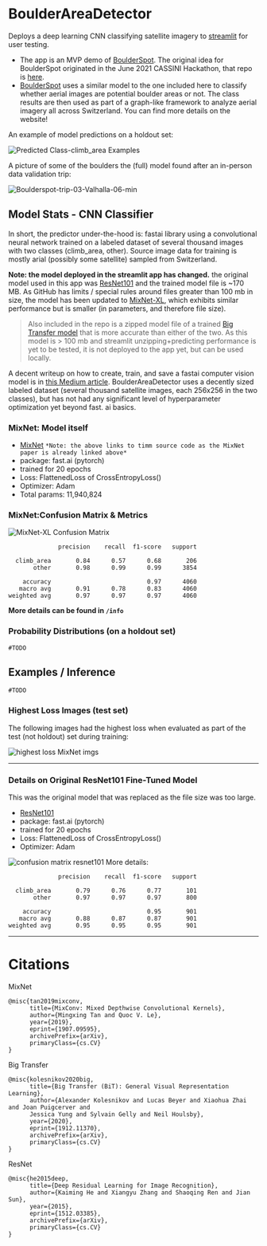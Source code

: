 # BoulderAreaDetector

Deploys a deep learning CNN classifying satellite imagery to [streamlit](https://share.streamlit.io/pszemraj/boulderareadetector) for user testing.

-   The app is an MVP demo of [BoulderSpot](boulderspot.io). The original idea for BoulderSpot originated in the June 2021 CASSINI Hackathon, that repo is [here](https://github.com/JonathanLehner/cassini_2021_nature_discoverer).
-   [BoulderSpot](boulderspot.io) uses a similar model to the one included here to classify whether aerial images are potential boulder areas or not. The class results are then used as part of a graph-like framework to analyze aerial imagery all across Switzerland. You can find more details on the website!

An example of model predictions on a holdout set:

![Predicted Class-climb_area Examples](https://user-images.githubusercontent.com/74869040/124186053-0b1ba500-dabc-11eb-892d-5330deea51a5.png)

A picture of some of the boulders the (full) model found after an in-person data validation trip:

![Boulderspot-trip-03-Valhalla-06-min](https://user-images.githubusercontent.com/74869040/136666878-bfa590a2-9463-44c0-94b9-210d637ea22f.png)

## Model Stats - CNN Classifier

In short, the predictor under-the-hood is: fastai library using a convolutional neural network
trained on a labeled dataset of several thousand images with two classes (climb_area, other).
Source image data for training is mostly arial (possibly some satellite) sampled from Switzerland.

**Note: the model deployed in the streamlit app has changed.** the original model used in this app
was [ResNet101](https://arxiv.org/abs/1512.03385) and the trained model file is ~170 MB. As GitHub
has limits / special rules around files greater than 100 mb in size, the model has been updated
to [MixNet-XL](https://paperswithcode.com/method/mixconv), which exhibits similar performance but is
smaller (in parameters, and therefore file size).

> Also included in the repo is a zipped model file of a trained [Big Transfer model](https://paperswithcode.com/lib/timm/big-transfer) that is more accurate than either of the
> two. As this model is > 100 mb and streamlit unzipping+predicting performance is yet to be
> tested, it is not deployed to the app yet, but can be used locally.

A decent writeup on how to create, train, and save a fastai computer vision model is
in [this Medium article](https://medium.com/analytics-vidhya/understanding-fastai-v2-training-with-a-computer-vision-example-part-1-the-resnet-model-dd9270450bb8). BoulderAreaDetector uses a decently
sized labeled dataset (several thousand satellite images, each 256x256 in the two classes), but has
not had any significant level of hyperparameter optimization yet beyond fast. ai basics.

### MixNet: Model itself

-   [MixNet](https://github.com/rwightman/pytorch-image-models/blob/54a6cca27a9a3e092a07457f5d56709da56e3cf5/timm/models/efficientnet.py)
    `*Note: the above links to timm source code as the MixNet paper is already linked above*`
-   package: fast.ai (pytorch)
-   trained for 20 epochs
-   Loss:  FlattenedLoss of CrossEntropyLoss()
-   Optimizer: Adam
-   Total params: 11,940,824

### MixNet:Confusion Matrix & Metrics

![MixNet-XL Confusion Matrix](https://www.dropbox.com/s/yscr06wn03ikouo/mixnet_xl%20%20-%20CK%2BA%20-%2020epconfusion%20matrix.png?dl=1)

                  precision    recall  f1-score   support

      climb_area       0.84      0.57      0.68       206
           other       0.98      0.99      0.99      3854

        accuracy                           0.97      4060
       macro avg       0.91      0.78      0.83      4060
    weighted avg       0.97      0.97      0.97      4060

**More details can be found in `/info`**

### Probability Distributions (on a holdout set)

`#TODO`

## Examples / Inference

`#TODO`

### Highest Loss Images (test set)

The following images had the highest loss when evaluated as part of the test (not holdout) set
during training:

![highest loss MixNet imgs](https://www.dropbox.com/s/7nlo210srtq9xwg/mixnet_xl%20%20-%20CK%2BA%20-%2020ephighest_loss_images.png?dl=1)

* * *

### Details on Original ResNet101 Fine-Tuned Model

This was the original model that was replaced as the file size was too large.

-   [ResNet101](https://pytorch.org/vision/stable/_modules/torchvision/models/resnet.html#resnet101)
-   package: fast.ai (pytorch)
-   trained for 20 epochs
-   Loss:  FlattenedLoss of CrossEntropyLoss()
-   Optimizer: Adam

![confusion matrix resnet101](https://user-images.githubusercontent.com/74869040/124186386-88dfb080-dabc-11eb-8699-91715f024458.png)
More details:

                  precision    recall  f1-score   support

      climb_area       0.79      0.76      0.77       101
           other       0.97      0.97      0.97       800

        accuracy                           0.95       901
       macro avg       0.88      0.87      0.87       901
    weighted avg       0.95      0.95      0.95       901

* * *

# Citations

MixNet

```bazaar
@misc{tan2019mixconv,
      title={MixConv: Mixed Depthwise Convolutional Kernels},
      author={Mingxing Tan and Quoc V. Le},
      year={2019},
      eprint={1907.09595},
      archivePrefix={arXiv},
      primaryClass={cs.CV}
}
```

Big Transfer

```bazaar
@misc{kolesnikov2020big,
      title={Big Transfer (BiT): General Visual Representation Learning},
      author={Alexander Kolesnikov and Lucas Beyer and Xiaohua Zhai and Joan Puigcerver and
      Jessica Yung and Sylvain Gelly and Neil Houlsby},
      year={2020},
      eprint={1912.11370},
      archivePrefix={arXiv},
      primaryClass={cs.CV}
}
```

ResNet

```bazaar
@misc{he2015deep,
      title={Deep Residual Learning for Image Recognition},
      author={Kaiming He and Xiangyu Zhang and Shaoqing Ren and Jian Sun},
      year={2015},
      eprint={1512.03385},
      archivePrefix={arXiv},
      primaryClass={cs.CV}
}
```
